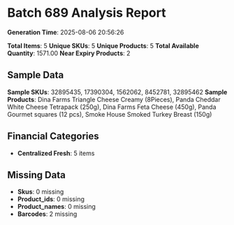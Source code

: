 # Batch 689 Analysis Report

**Generation Time**: 2025-08-06 20:56:26

**Total Items**: 5
**Unique SKUs**: 5
**Unique Products**: 5
**Total Available Quantity**: 1571.00
**Near Expiry Products**: 2

## Sample Data
**Sample SKUs**: 32895435, 17390304, 1562062, 8452781, 32895462
**Sample Products**: Dina Farms Triangle Cheese Creamy (8Pieces), Panda Cheddar White Cheese Tetrapack (250g), Dina Farms Feta Cheese (450g), Panda Gourmet squares (12 pcs), Smoke House Smoked Turkey Breast (150g)

## Financial Categories
- **Centralized Fresh**: 5 items

## Missing Data
- **Skus**: 0 missing
- **Product_ids**: 0 missing
- **Product_names**: 0 missing
- **Barcodes**: 2 missing
